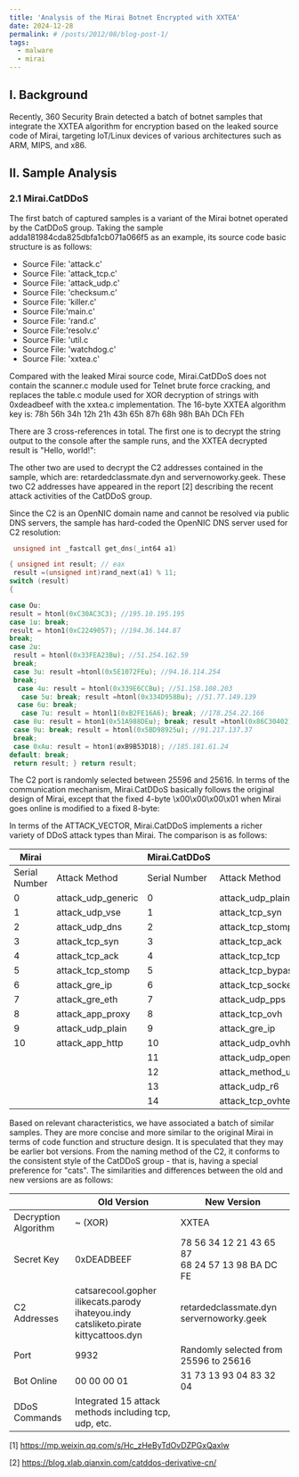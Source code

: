 ```yaml
---
title: 'Analysis of the Mirai Botnet Encrypted with XXTEA'
date: 2024-12-28
permalink: # /posts/2012/08/blog-post-1/
tags:
  - malware
  - mirai
---
```


## I. Background
Recently, 360 Security Brain detected a batch of botnet samples that integrate the XXTEA algorithm for encryption based on the leaked source code of Mirai, targeting IoT/Linux devices of various architectures such as ARM, MIPS, and x86.

## II. Sample Analysis

### 2.1 Mirai.CatDDoS
The first batch of captured samples is a variant of the Mirai botnet operated by the CatDDoS group. Taking the sample adda181984cda825dbfa1cb071a066f5 as an example, its source code basic structure is as follows:

- Source File: 'attack.c'
- Source File: 'attack_tcp.c'
- Source File: 'attack_udp.c'
- Source File: 'checksum.c'
- Source File: 'killer.c'
- Source File:'main.c'
- Source File: 'rand.c'
- Source File:'resolv.c'
- Source File: 'util.c
- Source File: 'watchdog.c'
- Source File: 'xxtea.c'

Compared with the leaked Mirai source code, Mirai.CatDDoS does not contain the scanner.c module used for Telnet brute force cracking, and replaces the table.c module used for XOR decryption of strings with 0xdeadbeef with the xxtea.c implementation. The 16-byte XXTEA algorithm key is:
78h 56h 34h 12h 21h 43h 65h  87h 68h 98h BAh DCh FEh


There are 3 cross-references in total. The first one is to decrypt the string output to the console after the sample runs, and the XXTEA decrypted result is "Hello, world!":

The other two are used to decrypt the C2 addresses contained in the sample, which are: retardedclassmate.dyn and servernoworky.geek. These two C2 addresses have appeared in the report [2] describing the recent attack activities of the CatDDoS group.


Since the C2 is an OpenNIC domain name and cannot be resolved via public DNS servers, the sample has hard-coded the OpenNIC DNS server used for C2 resolution:

```c
 unsigned int _fastcall get_dns(_int64 a1)

{ unsigned int result; // eax
 result =(unsigned int)rand_next(a1) % 11;
switch (result)
{

case Ou:
result = htonl(0xC30AC3C3); //195.10.195.195
case 1u: break;
result = hton1(0xC2249057); //194.36.144.87
break;
case 2u:
 result = htonl(0x33FEA23Bu); //51.254.162.59
 break;
 case 3u: result =htonl(0x5E1072FEu); //94.16.114.254
 break;
  case 4u: result = htonl(0x339E6CCBu); //51.158.108.203
   case 5u: break; result =htonl(0x334D958Bu); //51.77.149.139
  case 6u: break;
   case 7u: result = htonl1(0xB2FE16A6); break; //178.254.22.166
 case 8u: result = hton1(0x51A988DEu); break; result =htonl(0x86C30402); //81.169.136.222 //134.195.4.2
 case 9u: break; result = htonl(0x5BD98925u); //91.217.137.37
 break;
 case 0xAu: result = hton1(øxB9B53D18); //185.181.61.24
default: break;
 return result; } return result;
```

The C2 port is randomly selected between 25596 and 25616. In terms of the communication mechanism, Mirai.CatDDoS basically follows the original design of Mirai, except that the fixed 4-byte \x00\x00\x00\x01 when Mirai goes online is modified to a fixed 8-byte:


In terms of the ATTACK_VECTOR, Mirai.CatDDoS implements a richer variety of DDoS attack types than Mirai. The comparison is as follows:


| Mirai |  | Mirai.CatDDoS |  |
|----|----|----|----|
| Serial Number | Attack Method | Serial Number | Attack Method |
| 0 | attack_udp_generic | 0 | attack_udp_plain |
| 1 | attack_udp_vse | 1 | attack_tcp_syn |
| 2 | attack_udp_dns | 2 | attack_tcp_stomp |
| 3 | attack_tcp_syn | 3 | attack_tcp_ack |
| 4 | attack_tcp_ack | 4 | attack_tcp_tcp |
| 5 | attack_tcp_stomp | 5 | attack_tcp_bypass |
| 6 | attack_gre_ip | 6 | attack_tcp_socket |
| 7 | attack_gre_eth | 7 | attack_udp_pps |
| 8 | attack_app_proxy | 8 | attack_tcp_ovh |
| 9 | attack_udp_plain | 9 | attack_gre_ip |
| 10 | attack_app_http | 10 | attack_udp_ovhhex |
|  |  | 11 | attack_udp_openvpn |
|  |  | 12 | attack_method_udprape |
|  |  | 13 | attack_udp_r6 |
|  |  | 14 | attack_tcp_ovhtest |


Based on relevant characteristics, we have associated a batch of similar samples. They are more concise and more similar to the original Mirai in terms of code function and structure design. It is speculated that they may be earlier bot versions. From the naming method of the C2, it conforms to the consistent style of the CatDDoS group - that is, having a special preference for "cats". The similarities and differences between the old and new versions are as follows:

|  | Old Version | New Version |
|--|--|--|
| Decryption Algorithm | ~ (XOR) | XXTEA |
| Secret Key | 0xDEADBEEF | 78 56 34 12 21 43 65 87<br>68 24 57 13 98 BA DC FE |
| C2 Addresses | catsarecool.gopher<br>ilikecats.parody<br>ihateyou.indy<br>catsliketo.pirate<br>kittycattoos.dyn | retardedclassmate.dyn<br>servernoworky.geek |
| Port | 9932 | Randomly selected from 25596 to 25616 |
| Bot Online | 00 00 00 01 | 31 73 13 93 04 83 32 04 |
| DDoS Commands | Integrated 15 attack methods including tcp, udp, etc. |


[1] https://mp.weixin.qq.com/s/Hc_zHeByTdOvDZPGxQaxlw

[2] https://blog.xlab.qianxin.com/catddos-derivative-cn/
